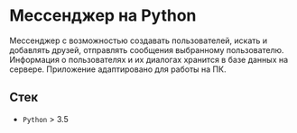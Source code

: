 # Мессенджер на Python

Мессенджер с возможностью создавать пользователей, искать и добавлять друзей, отправлять сообщения выбранному пользователю. Информация о пользователях и их диалогах хранится в базе данных на сервере. Приложение адаптировано для работы на ПК.

## Стек

* `Python` > 3.5
